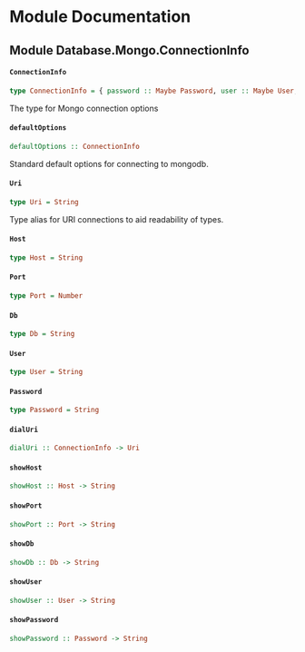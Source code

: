 # Module Documentation

## Module Database.Mongo.ConnectionInfo

#### `ConnectionInfo`

``` purescript
type ConnectionInfo = { password :: Maybe Password, user :: Maybe User, db :: Maybe Db, port :: Maybe Port, host :: Host }
```

The type for Mongo connection options

#### `defaultOptions`

``` purescript
defaultOptions :: ConnectionInfo
```

Standard default options for connecting to mongodb.

#### `Uri`

``` purescript
type Uri = String
```

Type alias for URI connections to aid readability of types.

#### `Host`

``` purescript
type Host = String
```


#### `Port`

``` purescript
type Port = Number
```


#### `Db`

``` purescript
type Db = String
```


#### `User`

``` purescript
type User = String
```


#### `Password`

``` purescript
type Password = String
```


#### `dialUri`

``` purescript
dialUri :: ConnectionInfo -> Uri
```


#### `showHost`

``` purescript
showHost :: Host -> String
```


#### `showPort`

``` purescript
showPort :: Port -> String
```


#### `showDb`

``` purescript
showDb :: Db -> String
```


#### `showUser`

``` purescript
showUser :: User -> String
```


#### `showPassword`

``` purescript
showPassword :: Password -> String
```




